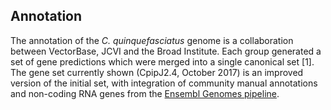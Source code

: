 Annotation
----------

The annotation of the *C. quinquefasciatus* genome is a collaboration
between VectorBase, JCVI and the Broad Institute. Each group generated a
set of gene predictions which were merged into a single canonical set
\[1\]. The gene set currently shown (CpipJ2.4, October 2017) is an
improved version of the initial set, with integration of community
manual annotations and non-coding RNA genes from the [Ensembl Genomes
pipeline](https://metazoa.ensembl.org/info/genome/annotation/ncrna.html).
